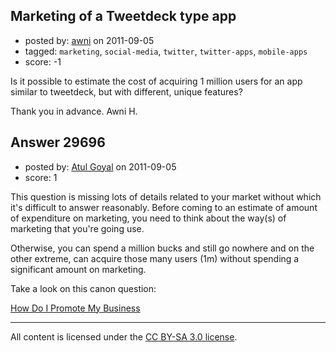 ## Marketing of a Tweetdeck type app

- posted by: [awni](https://stackexchange.com/users/-1/13146-awni) on 2011-09-05
- tagged: `marketing`, `social-media`, `twitter`, `twitter-apps`, `mobile-apps`
- score: -1

Is it possible to estimate the cost of acquiring 1 million users for an app similar to tweetdeck, but with different, unique features? 

Thank you in advance.
Awni H.


## Answer 29696

- posted by: [Atul Goyal](https://stackexchange.com/users/-1/11816-atul-goyal) on 2011-09-05
- score: 1

This question is missing lots of details related to your market without which it's difficult to answer reasonably. Before coming to an estimate of amount of expenditure on marketing, you need to think about the way(s) of marketing that you're going use. 

Otherwise, you can spend a million bucks and still go nowhere and on the other extreme, can acquire those many users (1m) without spending a significant amount on marketing.

Take a look on this canon question:

[How Do I Promote My Business](http://answers.onstartups.com/questions/28172/how-do-i-promote-my-business)



---

All content is licensed under the [CC BY-SA 3.0 license](https://creativecommons.org/licenses/by-sa/3.0/).
